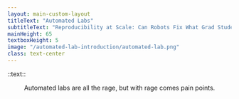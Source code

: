 ```yaml
---
layout: main-custom-layout
titleText: "Automated Labs"
subtitleText: "Reproducibility at Scale: Can Robots Fix What Grad Students Can’t?"
mainHeight: 65
textboxHeight: 5
image: "/automated-lab-introduction/automated-lab.png"
class: text-center
---
```


::text::
<p style="text-align: center;">
  Automated labs are all the rage, but with rage comes pain points.
</p>